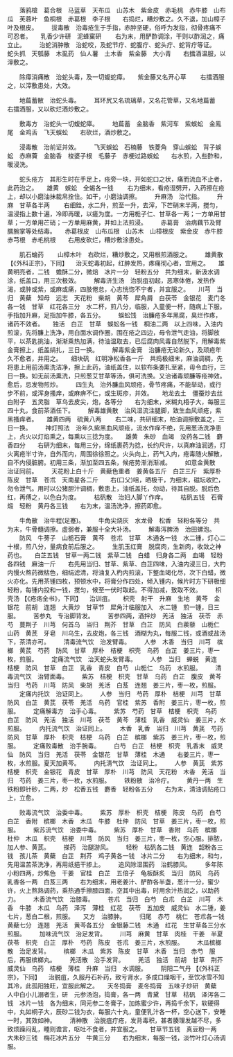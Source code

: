 <!-- { "loadSidebar": true } -->
　　落鸦槍　葛合根　马蓝草　天布瓜　山苏木　紫金皮　赤毛桃　赤牛膝　山布瓜　芙蓉叶　鱼桐根　赤葛根　李子根　　右捣烂，糟炒敷之。久不退，加山樟子叶及根皮。
　　拔毒散　治毒疮生于手指，赤肿坚硬，俗呼为发指，彻骨疼痛不可忍者。　　乳香少许研　泥蜂窠研
　　右为末，用酽酢调涂，干则以酢润之，痛立止。
　　治蛇消肿散　治蛇咬，及蛇节疔、蛇腹疔、蛇头疔、蛇背疔等证。　　蛇头抓　天瓠藤　木虱药　仙人薯　土木香　紫金藤　大小青　　右擂酒温服，以滓敷之。

　　除瘴消痛散　治蛇头毒，及一切蝮蛇瘴。　　紫金藤又名开心草
　　右擂酒服之，以滓敷患处，大效。

　　地萹蓄散　治蛇头毒。
　　耳环尻又名琉璃草，又名花管草，又名地萹蓄　　右擂酒服，又以砍烂酒炒敷之。

　　敷毒方　治蛇头一切蝮蛇瘴。
　　地萹蓄　金脑香　紫河车　紫蜈蚣　金鳯尾　金鸡舌　飞天蜈蚣　　右砍烂，酒炒敷之。

　　浸毒散　治前证并效。
　　飞天蜈蚣　石楠藤　铁菱角　穿山蜈蚣　背子蜈蚣　赤麻藚　金脑香　梭婆子根　毛藤子　赤梗过路蜈蚣　　右水煎，入些酢和，暖浸洗。

　　蛇头疮方　其形生时在手足上，疮旁一块，开如蛇口之状，痛而流血不止者，此药治之。　　雄黄　蜈蚣　全蝎各一钱
　　右为细末，看疮湿劈开，入药擦在疮上，却以小磨油抹裁帛拴住。如干，小磨油调擦。
　　升麻汤　治代指。
　　升麻　甘草各半两
　　右细銼，水二升，煎至一升，去滓，下芒硝末半两，搅匀，温浸指上数十遍，冷即再暖，以瘥为度。一方用栀子仁、甘草各一两；一方单用甘草；一方单用芒硝；一方单用麻黄，并如上法煎浸。
　　赤葛膏　治病藕节及臂臑腕掌等处结毒。　　赤葛根皮　山布瓜根　山苏木　山樟根皮　紫金皮　赤牛膝　赤芎根　赤毛桃根　　右用皮砍烂，糟炒敷涂患处。

　　肌石蜦药
　　山樟木叶　右砍烂，糟炒敷之，又用根煎酒服之。
　　雄黄散 【《外科正宗》，下同】 　治天蛇毒初起，红肿发热，疼痛彻心者，宜用之。　　雄黄明亮者，二钱　蟾酥二分，微焙　冰片一分　轻粉五分　共为细末，新汲水调涂，纸盖口，用三次极效。
　　解毒济生汤　治脱疽初起，恶寒体倦，发热作渴，或肿或紫，或麻或痛，四肢倦怠，心志恍惚不宁者，并宜服之。　　川芎　当归　黄蘗　知母　远志　天花粉　柴胡　黄芩　犀角屑　白茯苓　金银花　麦门冬各一钱　甘草　红花各三分　水二杯，煎八分，临服，入童便一杯，随病上下服。手指加升麻，足指加牛膝，各五分。
　　蜈蚣饯　治臁疮多年黑腐，臭烂作疼，诸药不效者。　　独活　白芷　甘草　蜈蚣各一钱　桐油二两　以上四味，入油内煎滚，先将臁上洗净，用白面水调作圈，围在疮之四边，毋令泄气走油，将脚放平，以茶匙挑油，渐渐乘热加满，待油温取去，已后腐肉风毒自然脱下，用解毒紫金膏擦上，纸盖绢扎，三日一换。
　　解毒紫金膏　治臁疮无论新久，及顽疮年久不愈者，并用之。　　细块矾　红明净松香各一斤　共捣极细末，麻油调稠，先将患上用前汤熏洗洁净，擦上此药，油纸盖住，以软布条要扎至紧，毋令血行，三日一换。如无前汤熏洗，只煎葱艾甘草等汤，俱可洗换。又治诸毒顽臁等疮神效。愈后，忌发物煎炒。
　　四生丸　治外臁血风顽疮，骨节疼痛，不能举动，或行步不前，或浑身搔痒，或麻痹不仁，或生斑疹，并效。　　地龙去土　僵蚕炒去丝　白附子　五灵脂　草乌去皮尖，炮，各等分　　右为细末，米糊丸梧子大，每服三四十丸，食前茶酒任下。
　　解毒雄黄散　治风湿流注腿脚，致生血风顽疮，紫黑搔痒者。　　雄黄四两　硫黄八两
　　右二味，共研细末，柏油调擦敷盖之，三日一换。
　　神灯照法　治年久紫黑血风顽疮，流水作痒不绝，先用葱汤洗净患上，点火以灯焰熏之，每熏以三捻为度。　　雄黄　朱砂　血竭　没药各二钱　麝香四分　　右研为细末，每用三分，绵纸裹药为捻，长约尺许，以真麻油润透，灯火离疮半寸许，自外而内，周围徐徐照之。火头向上，药气入内，疮毒随火解散，自不内侵脏腑。初用三条，渐加至四五条，候疮势渐消渐减。
　　如意金黄散　治证同前。
　　天花粉上白十斤　黄蘗色重者　姜黄各五斤　白芷三斤　紫厚朴　陈皮　甘草　苍朮　天南星各二斤　　右(口父)咀，晒极干，为细末，磁坛收贮，勿令泄气。用时以公猪胆汁调稠，敷患上，油纸盖托，勿动，待其自脱。脱后色红，再傅之，以色白为度。
　　枯矾散　治妇人脚丫作痒。
　　枯矾五钱　石膏煅　轻粉　黄丹各三钱　　右为末，温汤洗净，擦药即愈。

　　牛角散　治牛程(足蹇)。
　　牛角尖烧灰　水龙骨　松香　轻粉各等分　共为末，牛骨髓调擦。虚弱者，兼服十全大补汤。
　　解毒泻脾汤　治田螺泡。
　　防风　牛蒡子　山栀石膏　黄芩　苍朮　甘草　木通各一钱　水二锺，灯心二十根，煎八分，量病食前后服之。
　　生肌玉红膏　脱腐肉，生新肉，收敛之神药也。　　白芷五钱　甘草一两二钱　紫草二钱　白蜡　归身各二两　血竭　轻粉各四钱　麻油一斤　　右先用当归、甘草、紫草、白芷四味，入油内浸三日，大杓内慢火熬药微枯色，细绢滤清，将油复入杓内煎滚，下整血竭化尽，次下白蜡，微火亦化。先用茶锺四枚，预顿水中，将膏分作四处，倾入锺内，候片时方下研极细轻粉，每锺内投和一钱，搅匀，候至一伏时取起。不得加减，致取不效。
　　枳壳汤 【《疮疡全书》，下同】 　治训疽。　　枳壳　射干　升麻　生地　黄芩　金银花　前胡　连翘　大黄炒　甘草节　犀角汁临服加入　水二锺　煎一锺，日三服。
　　苦参丸　专治脚背发。
　　苦参四两，酒拌炒　羌活　独活　茯苓　赤芍　蔓荆子　川芎　何首乌　当归　荆芥　甘草　白芷　防风　白蒺藜　山栀仁　山药　黄芪　牙皂　川乌生，去皮炮，各三钱　酒糊为丸，每服二钱，或酒或盐汤下，茶清亦可。
　　清毒流气饮　治发臂毒。
　　人参　木香　当归　川芎　槟榔　黄芪　芍药　防风　甘草　厚朴　桔梗　枳壳　乌药　白芷　姜三片，枣一枚，煎服。
　　定痛流气饮　治天蛇头发臂毒。
　　人参　当归　蝉蜕　黄连　桔梗　防风　甘草　白芷　乳香　青皮　白芍　山栀仁　乌药　水煎服。
　　清毒流气饮　治臂面毒。
　　紫苏　桔梗　枳壳　甘草　乌药　白芷　腹皮　黄芩　当归　芍药　川芎　防风　柴胡　羌活　白芨　连翘　姜三片，枣一枚，煎服。
　　定痛内托饮　治证同上。
　　人参　当归　芍药　厚朴　桔梗　川芎　甘草　防风　白芷　黄芪　茯苓　羌活　乌药　官桂　紫苏　香附　姜三片，枣一枚，煎服。
　　定痛解毒方　治手心毒。
　　紫苏　芍药　甘草　桔梗　枳壳　乌药　白芷　防风　羌活　独活　川芎　茯苓　黄芩　薄桂　乳香　威灵仙　姜三片，水煎服。
　　内托流气饮　治证同上。
　　木香　乳香　当归　川芎　黄芪　芍药　防风　甘草　厚朴　枳壳　桔梗　乌药　白芷　槟榔　紫苏　姜三片，枣一枚，煎服。
　　定痛败毒散　治手腕毒。
　　白芍　白芷　桔梗　枳壳　乳香末　威灵仙　防风　当归　羌活　茯苓　金银花　甘草　薄桂　木通　　右姜三片，枣一枚，水煎服。夏天加黄芩。
　　内托清气饮　治证同上。
　　人参　黄芪　紫苏　桔梗　枳壳　金银花　青皮　甘草　厚朴　川芎　防风　天花粉　木香　羌活　当归　芍药　姜三片，枣一枚，水煎服。
　　铁粉散　治冷疔。
　　黄丹一两　生铁粉即针砂，二两，炒　松香五钱　麝香　轻粉各五分　　右为末，清油调贴疮口上，立愈。

　　败毒流气饮　治委中毒。
　　紫苏　厚朴　枳壳　桔梗　陈皮　乌药　白芍　白芷　香附　槟榔　木香　木瓜　牛膝　杜仲　防风　甘草　姜三片，枣一枚，煎服。
　　紫苏流气饮　治委中毒。
　　紫苏　厚朴　甘草　香附　乌药　槟榔　杜仲　木瓜　枳壳　桔梗　川芎　防风　当归　姜三片，枣一枚，空心服。排脓，加人参、黄芪。
　　搽药　治腿游风。
　　轻粉　枯矾各二钱　黄连　韶粉各三钱　孩儿茶　黄蘗　白芷　荆芥　鸡子黄各一钱　冰片二分　　右为细末，和匀，先用温苦茶洗净，再用纸挹干掺上。
　　追风除湿围药　治鹤膝风。
　　多年陈小粉四两，炒焦色　干姜　官桂　白芷　五倍子　龟板酥炙　当归　防风　乌药　乳香各一两　白芨三两　　右为细末，用老姜汁、酽酢各半盏，葱汁一分，蜜少许，火上熬熟调药，乘热通手擦膝四面，空其中出毒，时用余汁热润之，以助药力。
　　木香流气饮　治膝毒。
　　苍朮　当归　白芍　白朮　白芷　川芎　木香　牛膝　木瓜　乌药　泽泻　薄桂　红花　茯苓　五加皮　威灵仙　水二锺，姜七片，葱白二根，煎服。　　又方　治膝肿。
　　归尾　赤芍　桃仁　苍朮各一钱　黄蘗七分　连翘　羌活　黄芩各五分　金银藤二钱　木通　红花　生甘草各三分水煎服。
　　加味流气饮　治足发背。
　　川芎　麻黄　甘草　肉桂　干姜　半夏　茯苓　枳壳　白芷　厚朴　芍药　陈皮　苍朮　姜三片，水煎服。
　　木瓜槟榔散　治足发背。
　　槟榔　木瓜　紫苏　陈皮　甘草　木香　当归　赤芍　服后，再服槟榔丸。
　　羌活散　治手发背。
　　羌活　独活　前胡　甘草　荆芥　威灵仙　乌药　桔梗　薄桂　升麻　当归　水调服。
　　阴阳二气丹 【《外科正宗》，下同】 　治脱疽，久服丹石补药，致亏肾水，多成口燥咽干，至饮冰雪不知其冷，此孤阳独旺，宜服此解之。　　天冬捣膏　麦冬捣膏　五味子炒研　黄蘗　人中白小儿溺者生，研　元参汤泡，捣膏，各一两　青黛　甘草　枯矾　泽泻各二钱　冰片一钱　各为细末，同元参二冬膏子，加炼蜜少许，再捣千余下，软硬得中，丸如桐子大，辰砂二钱为衣，每服六十丸，童便乳汁各一杯，空心送下，安睡一时，其效如神。
　　清神散　治脱疽疔疮，发背毒积，甚者腠理发越不尽，多致烦躁闷乱，睡则谵言，呕吐不食者，并宜服之。　　甘草节五钱　真豆粉一两　大朱砂三钱　梅花冰片五分　牛黄三分　　右为细末，每服一钱，淡竹叶灯心汤调服。
